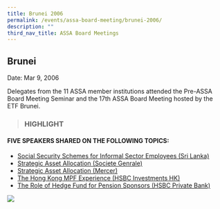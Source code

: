 ```yaml
---
title: Brunei 2006
permalink: /events/assa-board-meeting/brunei-2006/
description: ""
third_nav_title: ASSA Board Meetings
---
```

## Brunei 
Date: Mar 9, 2006

Delegates from the 11 ASSA member institutions attended the Pre-ASSA Board Meeting Seminar and the 17th ASSA Board Meeting hosted by the ETF Brunei.

> ### HIGHLIGHT

#### FIVE SPEAKERS SHARED ON THE FOLLOWING TOPICS:
* [Social Security Schemes for Informal Sector Employees (Sri Lanka)](/files/ASSA%20Board%20Meeting/Brunei%202006/Social%20Security%20Schemes%20for%20Informal%20Sector%20Employees%20(Sri%20Lanka).pdf)
* [Strategic Asset Allocation (Societe Genrale)](/files/ASSA%20Board%20Meeting/Brunei%202006/Strategic%20Asset%20Allocation%20(Societe%20Genrale).pdf)
* [Strategic Asset Allocation (Mercer)](/files/ASSA%20Board%20Meeting/Brunei%202006/Strategic%20Asset%20Allocation%20(Mercer).pdf)
* [The Hong Kong MPF Experience (HSBC Investments HK)](/files/ASSA%20Board%20Meeting/Brunei%202006/The%20Hong%20Kong%20MPF%20Experience%20(HSBC%20Investments%20HK).pdf)
* [The Role of Hedge Fund for Pension Sponsors (HSBC Private Bank)](/files/ASSA%20Board%20Meeting/Brunei%202006/The%20Role%20of%20Hedge%20Fund%20for%20Pension%20Sponsors%20(HSBC%20Private%20Bank).pdf)

![](/images/Board%20Meeting/Brunei%202006/Brunei-2006-1.jpg)